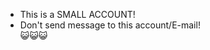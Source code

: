 - This is a SMALL ACCOUNT!
- Don't send message to this account/E-mail!  
😺😺😺
<!---
small4793/small4793 is a ✨ special ✨ repository because its `README.md` (this file) appears on your GitHub profile.
You can click the Preview link to take a look at your changes.
--->
